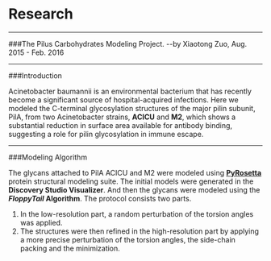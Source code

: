 # Research

---
###The Pilus Carbohydrates Modeling Project. 
--by Xiaotong Zuo, Aug. 2015 - Feb. 2016

---
###Introduction

Acinetobacter baumannii is an environmental bacterium that has recently become a significant source of hospital-acquired infections. Here we modeled the C-terminal glycosylation structures of the major pilin subunit, PilA, from two Acinetobacter strains, __ACICU__ and __M2__, which shows a substantial reduction in surface area available for antibody binding, suggesting a role for pilin glycosylation in immune escape.

---
###Modeling Algorithm

The glycans attached to PilA ACICU and M2 were modeled using [__PyRosetta__](http://www.pyrosetta.org/) protein structural modeling suite. The initial models were generated in the __Discovery Studio Visualizer__. And then the glycans were modeled using the **_FloppyTail_ Algorithm**. The protocol consists two parts. 
1. In the low-resolution part, a random perturbation of the torsion angles was applied.
2. The structures were then refined in the high-resolution part by applying a more precise perturbation of the torsion angles, the side-chain packing and the minimization. 
```With this protocol, 6000 structures of PilA ACICU and 6000 structures of PilA M2 were generated.


